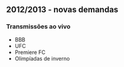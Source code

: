 ## 2012/2013 - novas demandas

### Transmissões ao vivo

- BBB
- UFC
- Premiere FC
- Olimpíadas de inverno
